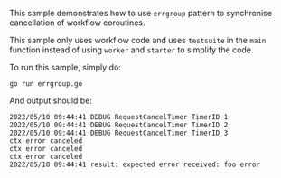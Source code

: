 This sample demonstrates how to use `errgroup` pattern to synchronise
cancellation of workflow coroutines.


This sample only uses workflow code and uses `testsuite` in the `main` function
instead of using `worker` and `starter` to simplify the code.

To run this sample, simply do:

```
go run errgroup.go
```

And output should be:

```
2022/05/10 09:44:41 DEBUG RequestCancelTimer TimerID 1
2022/05/10 09:44:41 DEBUG RequestCancelTimer TimerID 2
2022/05/10 09:44:41 DEBUG RequestCancelTimer TimerID 3
ctx error canceled
ctx error canceled
ctx error canceled
2022/05/10 09:44:41 result: expected error received: foo error
```
